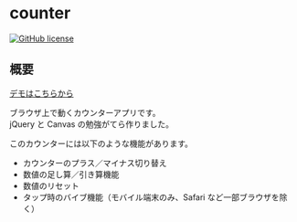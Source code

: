 

# counter

[![GitHub license](<https://img.shields.io/github/license/suyeden/counter>)](<https://github.com/suyeden/counter/blob/master/LICENSE>)  


## 概要

[デモはこちらから](https://suyeden.github.io/demo/counter/)  

ブラウザ上で動くカウンターアプリです。  
jQuery と Canvas の勉強がてら作りました。  

このカウンターには以下のような機能があります。  

-   カウンターのプラス／マイナス切り替え
-   数値の足し算／引き算機能
-   数値のリセット
-   タップ時のバイブ機能（モバイル端末のみ、Safari など一部ブラウザを除く）


